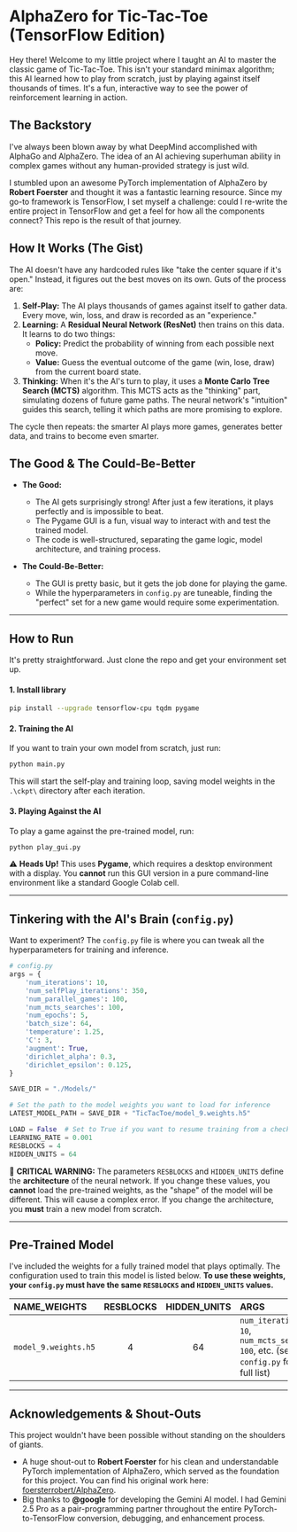 # AlphaZero for Tic-Tac-Toe (TensorFlow Edition)

Hey there! Welcome to my little project where I taught an AI to master the classic game of Tic-Tac-Toe. This isn't your standard minimax algorithm; this AI learned how to play from scratch, just by playing against itself thousands of times. It's a fun, interactive way to see the power of reinforcement learning in action.

## The Backstory

I've always been blown away by what DeepMind accomplished with AlphaGo and AlphaZero. The idea of an AI achieving superhuman ability in complex games without any human-provided strategy is just wild.

I stumbled upon an awesome PyTorch implementation of AlphaZero by **Robert Foerster** and thought it was a fantastic learning resource. Since my go-to framework is TensorFlow, I set myself a challenge: could I re-write the entire project in TensorFlow and get a feel for how all the components connect? This repo is the result of that journey.

## How It Works (The Gist)

The AI doesn't have any hardcoded rules like "take the center square if it's open." Instead, it figures out the best moves on its own. Guts of the process are:

1.  **Self-Play:** The AI plays thousands of games against itself to gather data. Every move, win, loss, and draw is recorded as an "experience."
2.  **Learning:** A **Residual Neural Network (ResNet)** then trains on this data. It learns to do two things:
      * **Policy:** Predict the probability of winning from each possible next move.
      * **Value:** Guess the eventual outcome of the game (win, lose, draw) from the current board state.
3.  **Thinking:** When it's the AI's turn to play, it uses a **Monte Carlo Tree Search (MCTS)** algorithm. This MCTS acts as the "thinking" part, simulating dozens of future game paths. The neural network's "intuition" guides this search, telling it which paths are more promising to explore.

The cycle then repeats: the smarter AI plays more games, generates better data, and trains to become even smarter.

## The Good & The Could-Be-Better

  * **The Good:**

      * The AI gets surprisingly strong\! After just a few iterations, it plays perfectly and is impossible to beat.
      * The Pygame GUI is a fun, visual way to interact with and test the trained model.
      * The code is well-structured, separating the game logic, model architecture, and training process.

  * **The Could-Be-Better:**

      * The GUI is pretty basic, but it gets the job done for playing the game.
      * While the hyperparameters in `config.py` are tuneable, finding the "perfect" set for a new game would require some experimentation.

-----

## How to Run

It's pretty straightforward. Just clone the repo and get your environment set up.

#### 1\. Install library
```bash
pip install --upgrade tensorflow-cpu tqdm pygame
```

#### 2\. Training the AI

If you want to train your own model from scratch, just run:

```bash
python main.py
```

This will start the self-play and training loop, saving model weights in the `.\ckpt\` directory after each iteration.

#### 3\. Playing Against the AI

To play a game against the pre-trained model, run:

```bash
python play_gui.py
```

⚠️ **Heads Up\!** This uses **Pygame**, which requires a desktop environment with a display. You **cannot** run this GUI version in a pure command-line environment like a standard Google Colab cell.

-----

## Tinkering with the AI's Brain (`config.py`)

Want to experiment? The `config.py` file is where you can tweak all the hyperparameters for training and inference.

```python
# config.py
args = {
    'num_iterations': 10,
    'num_selfPlay_iterations': 350,
    'num_parallel_games': 100,
    'num_mcts_searches': 100,
    'num_epochs': 5,
    'batch_size': 64,
    'temperature': 1.25,
    'C': 3,
    'augment': True,
    'dirichlet_alpha': 0.3,
    'dirichlet_epsilon': 0.125,
}

SAVE_DIR = "./Models/"

# Set the path to the model weights you want to load for inference
LATEST_MODEL_PATH = SAVE_DIR + "TicTacToe/model_9.weights.h5"

LOAD = False  # Set to True if you want to resume training from a checkpoint
LEARNING_RATE = 0.001
RESBLOCKS = 4
HIDDEN_UNITS = 64
```

🚨 **CRITICAL WARNING:** The parameters `RESBLOCKS` and `HIDDEN_UNITS` define the **architecture** of the neural network. If you change these values, you **cannot** load the pre-trained weights, as the "shape" of the model will be different. This will cause a complex error. If you change the architecture, you **must** train a new model from scratch.

-----

## Pre-Trained Model

I've included the weights for a fully trained model that plays optimally. The configuration used to train this model is listed below. **To use these weights, your `config.py` must have the same `RESBLOCKS` and `HIDDEN_UNITS` values.**

| NAME\_WEIGHTS        | RESBLOCKS | HIDDEN\_UNITS | ARGS                                                                                     |
| :------------------- | :-------: | :-----------: | :--------------------------------------------------------------------------------------- |
| `model_9.weights.h5` |     4     |      64       | `num_iterations: 10`, `num_mcts_searches: 100`, etc. (see `config.py` for the full list) |

-----

## Acknowledgements & Shout-Outs

This project wouldn't have been possible without standing on the shoulders of giants.

  * A huge shout-out to **Robert Foerster** for his clean and understandable PyTorch implementation of AlphaZero, which served as the foundation for this project. You can find his original work here: [foersterrobert/AlphaZero](https://github.com/foersterrobert/AlphaZero).
  * Big thanks to **@google** for developing the Gemini AI model. I had Gemini 2.5 Pro as a pair-programming partner throughout the entire PyTorch-to-TensorFlow conversion, debugging, and enhancement process.
